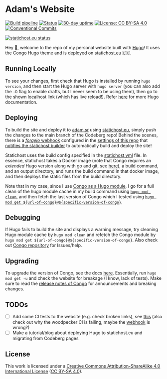 # Adam's Website

[![Build pipeline](https://ci.codeberg.org/api/badges/7891/status.svg)](https://ci.codeberg.org/repos/7891) [![Status](https://img.shields.io/uptimerobot/status/m794909251-ab664c7426a0c9d159974cbd?label=Status)](https://stats.uptimerobot.com/mz8VrF1pRX/794909251) [![30-day uptime](https://img.shields.io/uptimerobot/ratio/m794909251-ab664c7426a0c9d159974cbd?label=30-day%20uptime)](https://stats.uptimerobot.com/mz8VrF1pRX/794909251) [![License: CC BY-SA 4.0](https://img.shields.io/badge/License-CC_BY--SA_4.0-lightgrey.svg)](https://creativecommons.org/licenses/by-sa/4.0/) [![Conventional Commits](https://img.shields.io/badge/Conventional%20Commits-1.0.0-%23FE5196?logo=conventionalcommits&logoColor=white)](https://conventionalcommits.org)

[![statichost.eu status](https://builder.statichost.eu/a-s/status.svg)](https://builder.statichost.eu/a-s/)

Hey 👋, welcome to the repo of my personal website built with [Hugo](https://gohugo.io)! It uses the [Congo](https://git.io/hugo-congo) Hugo theme and is deployed on [statichost.eu](https://statichost.eu) 🇪🇺.

## Running Locally

To see your changes, first check that Hugo is installed by running `hugo version`, and then start the Hugo server with `hugo server` (you can also add the `-D` flag to enable drafts, but I never seem to be using them), then go to the shown localhost link (which has live reload!). Refer [here](https://gohugo.io/getting-started/quick-start) for more Hugo documentation.

## Deploying

To build the site and deploy it to [adam.sr](https://adam.sr) using [statichost.eu](https://statichost.eu), simply push the changes to the main branch of the Codeberg repo! Behind the scenes, there is a [_forgejo_ webhook](https://forgejo.org/docs/latest/user/webhooks/#example) configured in the [settings of this repo](https://codeberg.org/adam/website/settings/hooks) that [notifies the statichost builder](https://www.statichost.eu/docs/webhooks/) to automatically build and deploy the site!

Statichost uses the build config specified in the [statichost.yml](/statichost.yml) file. In essence, statichost takes a Docker image (note that Congo requires an _extended_ Hugo version along with go and git, see [here](https://hugomods.com/docs/docker/#image-tags)), a build command, and an output directory, and runs the build command in that docker image, and then deploys the static files from the build directory.

Note that in my case, since I use [Congo as a Hugo module](https://jpanther.github.io/congo/docs/installation/#install-using-hugo), I go for a full clean of the hugo module cache in my build command using [`hugo mod clean`](https://gohugo.io/commands/hugo_mod_clean/), and then fetch the last version of Congo which I tested using [`hugo mod get ${url-of-congo}@${specific-version-of-congo}`](https://gohugo.io/commands/hugo_mod_get/).

## Debugging

If Hugo fails to build the site and displays a warning message, try cleaning Hugo module cache by `hugo mod clean` and refetch the Congo module by `hugo mod get ${url-of-congo}@${specific-version-of-congo}`. Also check out [Congo repository](https://github.com/jpanther/congo) for Issues/help.

## Upgrading

To upgrade the version of Congo, see the docs [here](https://jpanther.github.io/congo/docs/installation/#update-using-hugo). Essentially, run `hugo mod get -u` and check the website for breakage (I know, lack of tests). Make sure to read the [release notes of Congo](https://github.com/jpanther/congo/releases) for announcements and breaking changes.

## TODOs

- [ ] Add some CI tests to the website (e.g. check broken links), see [this](https://techteapot.com/posts/handy-hugo-website-test-scripts/) (also check out why the woodpecker CI is failing, maybe the [webhook](https://codeberg.org/adam/website/settings/hooks) is wrong?)
- [ ] Make a tutorial/blog about deploying Hugo to statichost.eu and migrating from Codeberg pages

## License

This work is licensed under a [Creative Commons Attribution-ShareAlike 4.0 International License](https://creativecommons.org/licenses/by-sa/4.0/) ([CC BY-SA 4.0](https://creativecommons.org/licenses/by-sa/4.0/)).
